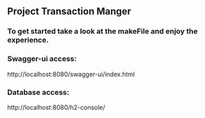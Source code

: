 ## Project Transaction Manger

### To get started take a look at the makeFile and enjoy the experience.

### Swagger-ui access:
http://localhost:8080/swagger-ui/index.html

### Database access:

http://localhost:8080/h2-console/